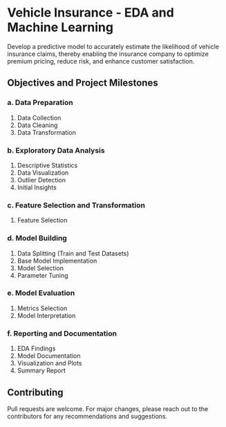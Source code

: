 # Vehicle Insurance - EDA and Machine Learning

Develop a predictive model to accurately estimate the likelihood of vehicle insurance claims, thereby enabling the insurance company to optimize premium pricing, reduce risk, and enhance customer satisfaction.

## Objectives and Project Milestones

### a. Data Preparation
1. Data Collection
2. Data Cleaning
3. Data Transformation

### b. Exploratory Data Analysis
1. Descriptive Statistics
2. Data Visualization
3. Outlier Detection
4. Initial Insights

### c. Feature Selection and Transformation
1. Feature Selection

### d. Model Building
1. Data Splitting (Train and Test Datasets)
2. Base Model Implementation
3. Model Selection
4. Parameter Tuning

### e. Model Evaluation
1. Metrics Selection
2. Model Interpretation

### f. Reporting and Documentation
1. EDA Findings
2. Model Documentation
3. Visualization and Plots
4. Summary Report


## Contributing

Pull requests are welcome. For major changes, please reach out to the contributors for any recommendations and suggestions.
